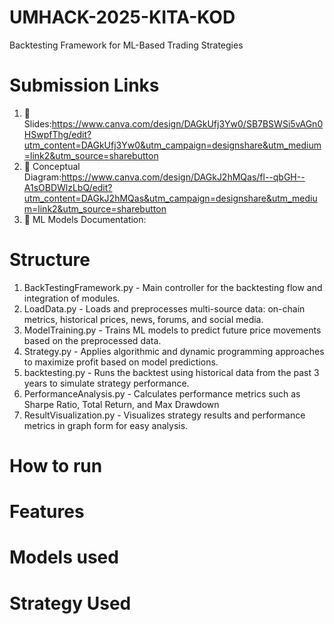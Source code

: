 # UMHACK-2025-KITA-KOD 
Backtesting Framework for ML-Based Trading Strategies

# Submission Links
1. 📑 Slides:https://www.canva.com/design/DAGkUfj3Yw0/SB7BSWSi5vAGn0HSwpfThg/edit?utm_content=DAGkUfj3Yw0&utm_campaign=designshare&utm_medium=link2&utm_source=sharebutton
2. 🧠 Conceptual Diagram:https://www.canva.com/design/DAGkJ2hMQas/fl--qbGH--A1sOBDWlzLbQ/edit?utm_content=DAGkJ2hMQas&utm_campaign=designshare&utm_medium=link2&utm_source=sharebutton
3. 📄 ML Models Documentation:

# Structure
1. BackTestingFramework.py - Main controller for the backtesting flow and integration of modules.
2. LoadData.py - Loads and preprocesses multi-source data: on-chain metrics, historical prices, news, forums, and social media.
3. ModelTraining.py - Trains ML models to predict future price movements based on the preprocessed data.
4. Strategy.py - Applies algorithmic and dynamic programming approaches to maximize profit based on model predictions.
5. backtesting.py - Runs the backtest using historical data from the past 3 years to simulate strategy performance.
6. PerformanceAnalysis.py - Calculates performance metrics such as Sharpe Ratio, Total Return, and Max Drawdown
7. ResultVisualization.py - Visualizes strategy results and performance metrics in graph form for easy analysis.

# How to run 

# Features

# Models used

# Strategy Used
